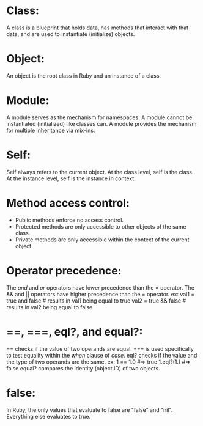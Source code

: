 # Class:
A class is a blueprint that holds data, has methods that interact with that data,
and are used to instantiate (initialize) objects.

# Object:
An object is the root class in Ruby and an instance of a class.

# Module:
A module serves as the mechanism for namespaces.
A module cannot be instantiated (initialized) like classes can.
A module provides the mechanism for multiple inheritance via mix-ins.

# Self:
Self always refers to the current object.
At the class level, self is the class.
At the instance level, self is the instance in context.


# Method access control:
- Public methods enforce no access control.
- Protected methods are only accessible to other objects of the same class.
- Private methods are only accessible within the context of the current object.


# Operator precedence:
The _and_ and _or_ operators have lower precedence than the = operator.
The && and || operators have higher precedence than the = operator.
  ex: val1 = true and false   # results in val1 being equal to true
      val2 = true && false    # results in val2 being equal to false


# ==, ===, eql?, and equal?:
== checks if the value of two operands are equal.
=== is used specifically to test equality within the _when_ clause of _case_.
eql? checks if the value and the type of two operands are the same.
  ex: 1 == 1.0 #=> true
      1.eql?(1.) #=> false
equal? compares the identity (object ID) of two objects.


# false:
In Ruby, the only values that evaluate to false are "false" and "nil".
Everything else evaluates to true.

